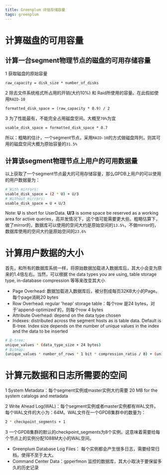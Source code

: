 ```yaml
---
title: Greenplum 评估存储容量
tags: greenplum
---
```


# 计算磁盘的可用容量

## 计算一台segment物理节点的磁盘的可用存储容量

1 获取磁盘的原始容量

```plain
raw_capacity = disk_size * number_of_disks
```

2 除去文件系统格式所占用的开销(大约10%) 和 Raid所使用的容量。在此假如使用`RAID-10`

```plain
formatted_disk_space = (raw_capacity * 0.9) / 2
```

3 为了性能最有，不能完全占用磁盘空间。大概至`70%`为宜

```plain
usable_disk_space = formatted_disk_space * 0.7
```

所以：粗略的估计，一个segment节点，采用`RAID-10`的方式做磁盘阵列，则其可用的磁盘空间大概为原始容量的`31.5%`

## 计算该segment物理节点上用户的可用数据量

以上获取了一个segment节点最大的可用存储容量，那么GPDB上用户的可以使用的用户数据量为：

```bash
# With mirrors:
usable_disk_space = (2 * U) + U/3
# Without mirrors:
usable_disk_space = U + U/3
```

Note: **U** is short for UserData. **U/3** is some space be reserved as a working area for active queries，高并发情况下，这个值可能需要更大些。粗略估算下，做了mirror的，数据库可以使用的空间大约是原始空间的`13.5%`，不做mirror的，数据库使用的空间大约是原始空间的`23.6%`

# 计算用户数据的大小

首先，和所有的数据库系统一样，将原始数据加载进入数据库后，其大小会变为原来的1.4倍左右。当然，可以根据 the data types you are using, table storage type, in-database compression 等等来改变其大小
+ Page Overhead: 数据加载进入数据库后，被分割成每页32KB大小的Page。每个page消耗20 bytes
+ Row Overhead: regular 'heap' storage table：每个row 是24 bytes，对于'append-optimized'的，则每个row 4 bytes
+ Attribute Overhead: depend on the data type chosen
+ Indexes: distributed across the segment hosts as is table data. Default is B-tree. Index size depends on the number of unique values in the index and the data to be inserted

```bash
# B-tree:
unique_values * (data_type_size + 24 bytes)
# Bitmap:
(unique_values * number_of_rows * 1 bit * compression_ratio / 8) + (unique_values * 32)
```

# 计算元数据和日志所需要的空间

1 System Metadata：每个segment实例或master实例大约需要 20 MB for the system catalogs and metadata

2 Write Ahead Log(WAL)：每个segment实例或者master实例都有WAL文件。每个WAL文件的大小为：64M。WAL文件在一个GPDB集群中的数量为：

```bash
2 * checkpoint_segments + 1
```

3 一个GPDB集群的默认的checkpoint_segments为8个实例。这意味着需要给每个节点上的实例分配1088M大小的WAL空间。
+ Greenplum Database Log Files： 每个实例都会产生很多日志，需要经常归档，使得不至于太大。
+ Command Center Data：gpperfmon 监控的数据库，其大小取决于要保留多久的历史记录